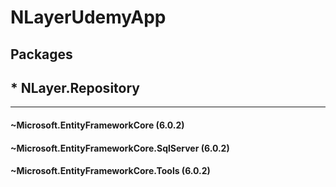 # NLayerUdemyApp

## Packages

## * NLayer.Repository
-----------------------------------------------------
#### ~Microsoft.EntityFrameworkCore (6.0.2)
#### ~Microsoft.EntityFrameworkCore.SqlServer (6.0.2)
#### ~Microsoft.EntityFrameworkCore.Tools (6.0.2)
